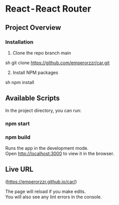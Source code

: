 # React - React Router

## Project Overview


### Installation
1. Clone the repo branch main
   
sh
   git clone https://github.com/emperorzzr/car.git
   

2. Install NPM packages
   
sh
   npm install
   



## Available Scripts

In the project directory, you can run:

### npm start

### npm build

Runs the app in the development mode.<br />
Open [http://localhost:3000](http://localhost:3000) to view it in the browser.


## Live URL
(https://emperorzzr.github.io/car/)


The page will reload if you make edits.<br />
You will also see any lint errors in the console.
